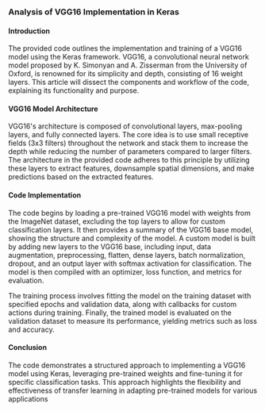 ### Analysis of VGG16 Implementation in Keras

#### Introduction
The provided code outlines the implementation and training of a VGG16 model using the Keras framework. VGG16, a convolutional neural network model proposed by K. Simonyan and A. Zisserman from the University of Oxford, is renowned for its simplicity and depth, consisting of 16 weight layers. This article will dissect the components and workflow of the code, explaining its functionality and purpose.

#### VGG16 Model Architecture
VGG16's architecture is composed of convolutional layers, max-pooling layers, and fully connected layers. The core idea is to use small receptive fields (3x3 filters) throughout the network and stack them to increase the depth while reducing the number of parameters compared to larger filters. The architecture in the provided code adheres to this principle by utilizing these layers to extract features, downsample spatial dimensions, and make predictions based on the extracted features.

#### Code Implementation

The code begins by loading a pre-trained VGG16 model with weights from the ImageNet dataset, excluding the top layers to allow for custom classification layers. It then provides a summary of the VGG16 base model, showing the structure and complexity of the model. A custom model is built by adding new layers to the VGG16 base, including input, data augmentation, preprocessing, flatten, dense layers, batch normalization, dropout, and an output layer with softmax activation for classification. The model is then compiled with an optimizer, loss function, and metrics for evaluation.

The training process involves fitting the model on the training dataset with specified epochs and validation data, along with callbacks for custom actions during training. Finally, the trained model is evaluated on the validation dataset to measure its performance, yielding metrics such as loss and accuracy.

#### Conclusion
The code demonstrates a structured approach to implementing a VGG16 model using Keras, leveraging pre-trained weights and fine-tuning it for specific classification tasks. This approach highlights the flexibility and effectiveness of transfer learning in adapting pre-trained models for various applications
